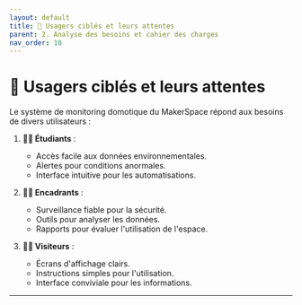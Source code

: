 ```yaml
---
layout: default
title: 👥 Usagers ciblés et leurs attentes
parent: 2. Analyse des besoins et cahier des charges
nav_order: 10
---
```


# 👥 Usagers ciblés et leurs attentes

Le système de monitoring domotique du MakerSpace répond aux besoins de divers utilisateurs :

1. **👨‍🎓 Étudiants** :
   - Accès facile aux données environnementales.
   - Alertes pour conditions anormales.
   - Interface intuitive pour les automatisations.

2. **👩‍🏫 Encadrants** :
   - Surveillance fiable pour la sécurité.
   - Outils pour analyser les données.
   - Rapports pour évaluer l'utilisation de l'espace.

4. **👨‍💼 Visiteurs** :
   - Écrans d'affichage clairs.
   - Instructions simples pour l'utilisation.
   - Interface conviviale pour les informations.

---

